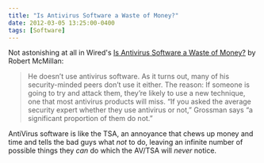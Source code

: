 ```yaml
---
title: "Is Antivirus Software a Waste of Money?"
date: 2012-03-05 13:25:00-0400
tags: [Software]
---
```


Not astonishing at all in Wired's [Is Antivirus Software a Waste of Money?](http://www.wired.com/wiredenterprise/2012/03/antivirus/) by Robert McMillan:

> He doesn’t use antivirus software.  As it turns out, many of his security-minded peers don’t use it either. The reason: If someone is going to try and attack them, they’re likely to use a new technique, one that most antivirus products will miss. “If you asked the average security expert whether they use antivirus or not,” Grossman says “a significant proportion of them do not.”

AntiVirus software is like the TSA, an annoyance that chews up money and time and tells the bad guys what *not* to do, leaving an infinite number of possible things they *can* do which the AV/TSA will *never* notice.
